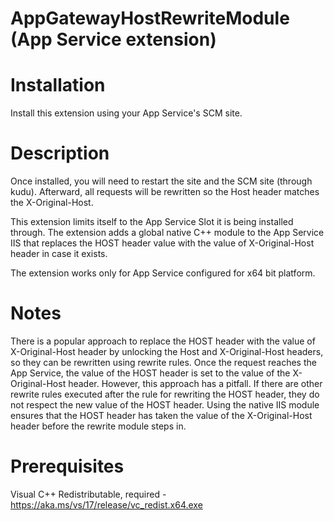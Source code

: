 # AppGatewayHostRewriteModule (App Service extension)

# Installation
Install this extension using your App Service's SCM site.

# Description
Once installed, you will need to restart the site and the SCM site (through kudu). Afterward, all requests will be rewritten so the Host header matches the X-Original-Host.

This extension limits itself to the App Service Slot it is being installed through. The extension аdds a global native C++ module to the App Service IIS that replaces the HOST header value with the value of X-Original-Host header in case it exists.

The extension works only for App Service configured for x64 bit platform.

# Notes
There is a popular approach to replace the HOST header with the value of X-Original-Host header by unlocking the Host and X-Original-Host headers, so they can be rewritten using rewrite rules. Once the request reaches the App Service, the value of the HOST header is set to the value of the X-Original-Host header.
However, this approach has a pitfall. If there are other rewrite rules executed after the rule for rewriting the HOST header, they do not respect the new value of the HOST header.
Using the native IIS module ensures that the HOST header has taken the value of the X-Original-Host header before the rewrite module steps in.

# Prerequisites
Visual C++ Redistributable, required - 	https://aka.ms/vs/17/release/vc_redist.x64.exe
